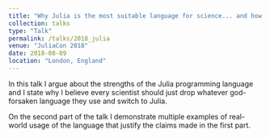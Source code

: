 ```yaml
---
title: "Why Julia is the most suitable language for science... and how we use it in JuliaDynamics"
collection: talks
type: "Talk"
permalink: /talks/2018_julia
venue: "JuliaCon 2018"
date: 2018-08-09
location: "London, England"
---
```


In this talk I argue about the strengths of the Julia programming language and I state why I believe every scientist should just drop whatever god-forsaken language they use and switch to Julia.

On the second part of the talk I demonstrate multiple examples of real-world usage of the language that justify the claims made in the first part.
